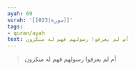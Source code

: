 ```yaml
---
ayah: 69
surah: '[[023|سورة]]'
tags:
- quran/ayah
text: أم لم يعرفوا رسولهم فهم له منكرون
---
```

> أم لم يعرفوا رسولهم فهم له منكرون

